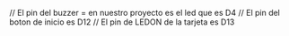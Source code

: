 // El pin del buzzer = en nuestro proyecto es el led que es D4
// El pin del boton de inicio es D12
// El pin de LEDON de la tarjeta es D13

